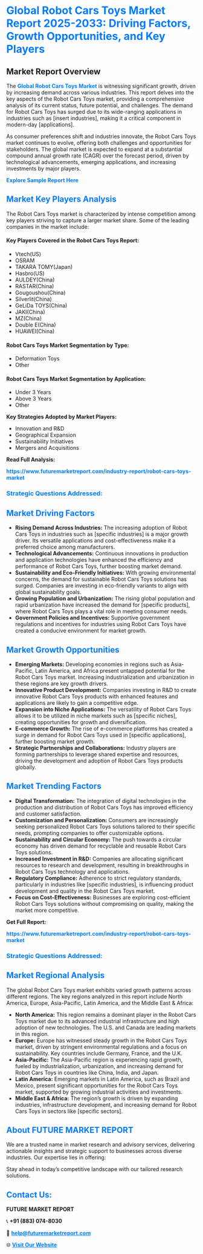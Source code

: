 <h1 style="color: #007BFF;">Global Robot Cars Toys Market Report 2025-2033: Driving Factors, Growth Opportunities, and Key Players</h1>

<section id="overview">
<h2>Market Report Overview</h2>
<p>The <a href="https://www.futuremarketreport.com/industry-report/robot-cars-toys-market" style="color: #007BFF; text-decoration: none;"><strong>Global Robot Cars Toys Market</strong></a> is witnessing significant growth, driven by increasing demand across various industries. This report delves into the key aspects of the Robot Cars Toys market, providing a comprehensive analysis of its current status, future potential, and challenges. The demand for Robot Cars Toys has surged due to its wide-ranging applications in industries such as [insert industries], making it a critical component in modern-day [applications].</p>
<p>As consumer preferences shift and industries innovate, the Robot Cars Toys market continues to evolve, offering both challenges and opportunities for stakeholders. The global market is expected to expand at a substantial compound annual growth rate (CAGR) over the forecast period, driven by technological advancements, emerging applications, and increasing investments by major players.</p>
</section>

<section id="overview">
<p><a href="https://www.futuremarketreport.com/request-sample/reportId=106868" style="color: #007BFF; text-decoration: none;"><strong>Explore Sample Report Here</strong></a></p>
</section>

<section id="key-players">
<h2 style="color: #007BFF;">Market Key Players Analysis</h2>
<p>The Robot Cars Toys market is characterized by intense competition among key players striving to capture a larger market share. Some of the leading companies in the market include:</p>
<h4>Key Players Covered in the Robot Cars Toys Report:</h4>
<ul><li>Vtech(US)</li><li>OSRAM</li><li>TAKARA TOMY(Japan)</li><li>Hasbro(US)</li><li>AULDEY(China)</li><li>RASTAR(China)</li><li>Gougoushou(China)</li><li>Silverlit(China)</li><li>GeLiDa TOYS(China)</li><li>JAKI(China)</li><li>MZ(China)</li><li>Double E(China)</li><li>HUAWEI(China)</li></ul>
<h4>Robot Cars Toys Market Segmentation by Type:</h4>
<ul><li>Deformation Toys</li><li>Other</li></ul>

<h4>Robot Cars Toys Market Segmentation by Application:</h4>
<ul><li>Under 3 Years</li><li>Above 3 Years</li><li>Other</li></ul>
<p><strong>Key Strategies Adopted by Market Players:</strong></p>
<ul>
<li>Innovation and R&D</li>
<li>Geographical Expansion</li>
<li>Sustainability Initiatives</li>
<li>Mergers and Acquisitions</li>
</ul>
</section>

<section>
<p><strong>Read Full Analysis: </strong></p><a href="https://www.futuremarketreport.com/industry-report/robot-cars-toys-market" style="color: #007BFF; text-decoration: none;"><strong>https://www.futuremarketreport.com/industry-report/robot-cars-toys-market</strong></a>
<h3 style="color: #007BFF;">Strategic Questions Addressed:</h3>
</section>

<section id="driving-factors">
<h2 style="color: #007BFF;">Market Driving Factors</h2>
<ul>
<li><strong>Rising Demand Across Industries:</strong> The increasing adoption of Robot Cars Toys in industries such as [specific industries] is a major growth driver. Its versatile applications and cost-effectiveness make it a preferred choice among manufacturers.</li>
<li><strong>Technological Advancements:</strong> Continuous innovations in production and application technologies have enhanced the efficiency and performance of Robot Cars Toys, further boosting market demand.</li>
<li><strong>Sustainability and Eco-Friendly Initiatives:</strong> With growing environmental concerns, the demand for sustainable Robot Cars Toys solutions has surged. Companies are investing in eco-friendly variants to align with global sustainability goals.</li>
<li><strong>Growing Population and Urbanization:</strong> The rising global population and rapid urbanization have increased the demand for [specific products], where Robot Cars Toys plays a vital role in meeting consumer needs.</li>
<li><strong>Government Policies and Incentives:</strong> Supportive government regulations and incentives for industries using Robot Cars Toys have created a conducive environment for market growth.</li>
</ul>
</section>

<section id="growth-opportunities">
<h2 style="color: #007BFF;">Market Growth Opportunities</h2>
<ul>
<li><strong>Emerging Markets:</strong> Developing economies in regions such as Asia-Pacific, Latin America, and Africa present untapped potential for the Robot Cars Toys market. Increasing industrialization and urbanization in these regions are key growth drivers.</li>
<li><strong>Innovative Product Development:</strong> Companies investing in R&D to create innovative Robot Cars Toys products with enhanced features and applications are likely to gain a competitive edge.</li>
<li><strong>Expansion into Niche Applications:</strong> The versatility of Robot Cars Toys allows it to be utilized in niche markets such as [specific niches], creating opportunities for growth and diversification.</li>
<li><strong>E-commerce Growth:</strong> The rise of e-commerce platforms has created a surge in demand for Robot Cars Toys used in [specific applications], further boosting market growth.</li>
<li><strong>Strategic Partnerships and Collaborations:</strong> Industry players are forming partnerships to leverage shared expertise and resources, driving the development and adoption of Robot Cars Toys products globally.</li>
</ul>
</section>

<section id="trending-factors">
<h2 style="color: #007BFF;">Market Trending Factors</h2>
<ul>
<li><strong>Digital Transformation:</strong> The integration of digital technologies in the production and distribution of Robot Cars Toys has improved efficiency and customer satisfaction.</li>
<li><strong>Customization and Personalization:</strong> Consumers are increasingly seeking personalized Robot Cars Toys solutions tailored to their specific needs, prompting companies to offer customizable options.</li>
<li><strong>Sustainability and Circular Economy:</strong> The push towards a circular economy has driven demand for recyclable and reusable Robot Cars Toys solutions.</li>
<li><strong>Increased Investment in R&D:</strong> Companies are allocating significant resources to research and development, resulting in breakthroughs in Robot Cars Toys technology and applications.</li>
<li><strong>Regulatory Compliance:</strong> Adherence to strict regulatory standards, particularly in industries like [specific industries], is influencing product development and quality in the Robot Cars Toys market.</li>
<li><strong>Focus on Cost-Effectiveness:</strong> Businesses are exploring cost-efficient Robot Cars Toys solutions without compromising on quality, making the market more competitive.</li>
</ul>
</section>

<section>
<p><strong>Get Full Report: </strong></p><a href="https://www.futuremarketreport.com/industry-report/robot-cars-toys-market" style="color: #007BFF; text-decoration: none;"><strong>https://www.futuremarketreport.com/industry-report/robot-cars-toys-market</strong></a>
<h3 style="color: #007BFF;">Strategic Questions Addressed:</h3>
</section>


<section id="regional-analysis">
<h2 style="color: #007BFF;">Market Regional Analysis</h2>
<p>The global Robot Cars Toys market exhibits varied growth patterns across different regions. The key regions analyzed in this report include North America, Europe, Asia-Pacific, Latin America, and the Middle East & Africa:</p>
<ul>
<li><strong>North America:</strong> This region remains a dominant player in the Robot Cars Toys market due to its advanced industrial infrastructure and high adoption of new technologies. The U.S. and Canada are leading markets in this region.</li>
<li><strong>Europe:</strong> Europe has witnessed steady growth in the Robot Cars Toys market, driven by stringent environmental regulations and a focus on sustainability. Key countries include Germany, France, and the U.K.</li>
<li><strong>Asia-Pacific:</strong> The Asia-Pacific region is experiencing rapid growth, fueled by industrialization, urbanization, and increasing demand for Robot Cars Toys in countries like China, India, and Japan.</li>
<li><strong>Latin America:</strong> Emerging markets in Latin America, such as Brazil and Mexico, present significant opportunities for the Robot Cars Toys market, supported by growing industrial activities and investments.</li>
<li><strong>Middle East & Africa:</strong> The region’s growth is driven by expanding industries, infrastructure development, and increasing demand for Robot Cars Toys in sectors like [specific sectors].</li>
</ul>
</section>

<footer>
<h2 style="color: #007BFF;">About FUTURE MARKET REPORT</h2>
<p>We are a trusted name in market research and advisory services, delivering actionable insights and strategic support to businesses across diverse industries. Our expertise lies in offering:</p>

<p>Stay ahead in today’s competitive landscape with our tailored research solutions.</p>

<h2 style="color: #007BFF;">Contact Us:</h2>
<p><strong>FUTURE MARKET REPORT</strong></p>
<p>📞 <strong>+91 (883) 074-8030</strong></p>
<p>📧 <strong><a href="mailto:help@futuremarketreport.com" style="color: #007BFF;">help@futuremarketreport.com</a></strong></p>
<p>🌐 <strong><a href="https://www.futuremarketreport.com/" style="color: #007BFF;">Visit Our Website</a></strong></p>
</footer>